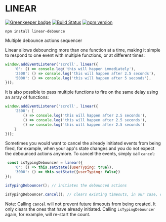 # LINEAR

[![Greenkeeper badge](https://badges.greenkeeper.io/patuach/linear.svg)](https://greenkeeper.io/)
[![Build Status](https://travis-ci.org/patuach/linear.svg?branch=master)](https://travis-ci.org/patuach/linear) [![npm version](https://badge.fury.io/js/linear-debounce.svg)](https://badge.fury.io/js/linear-debounce)

```npm install linear-debounce```

Multiple debounce actions sequencer

Linear allows debouncing more than one function at a time, making it simple to respond to one event with multiple functions, or at different times:

```js
window.addEventListener('scroll', linear({
    '0': () => console.log('this will happen immediately'),
    '2500': () => console.log('this will happen after 2.5 seconds'),
    '5000': () => console.log('this will happen after 5 seconds'),
}));
```

It is also possible to pass multiple functions to fire on the same delay using an array of functions:

```js
window.addEventListener('scroll', linear({
    '2500': [
        () => console.log('this will happen after 2.5 seconds'),
        () => console.log('this will happen after 2.5 seconds'),
        () => console.log('this will happen after 2.5 seconds')
    ]
}));
```

Sometimes you would want to cancel the already initiated events from being fired, for example, when your app's state changes and you do not expect the debounced actions anymore. To cancel the events, simply call `cancel`:

```js
 const isTypingDebouncer = linear({
    '0': () => this.setState({userTyping: true}),
    '3000': () => this.setState({userTyping: false})
});

isTypingDebouncer(); // initiates the debounced actions

isTypingDebouncer.cancel(); // clears existing timeouts, in our case, only `0` will fire.
```

Note: Calling `cancel` will not prevent future timeouts from being created. It only clears the ones that have already initiated. Calling `isTypingDebouncer` again, for example, will re-start the count.